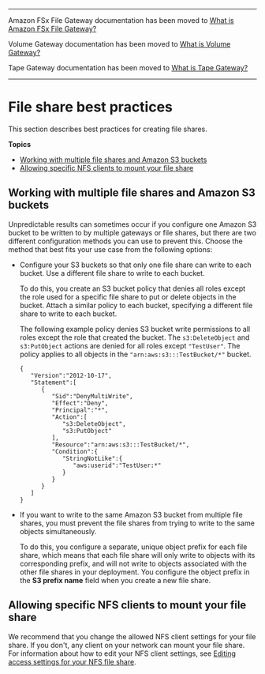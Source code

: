 --------

Amazon FSx File Gateway documentation has been moved to [What is Amazon FSx File Gateway?](https://docs.aws.amazon.com/filegateway/latest/filefsxw/WhatIsStorageGateway.html)

Volume Gateway documentation has been moved to [What is Volume Gateway?](https://docs.aws.amazon.com/storagegateway/latest/vgw/WhatIsStorageGateway.html)

Tape Gateway documentation has been moved to [What is Tape Gateway?](https://docs.aws.amazon.com/storagegateway/latest/tgw/WhatIsStorageGateway.html)

--------

# File share best practices<a name="fileshare-best-practices"></a>

This section describes best practices for creating file shares\.

**Topics**
+ [Working with multiple file shares and Amazon S3 buckets](#prevent-multiple-writes)
+ [Allowing specific NFS clients to mount your file share](#nfs-client-mount)

## Working with multiple file shares and Amazon S3 buckets<a name="prevent-multiple-writes"></a>

Unpredictable results can sometimes occur if you configure one Amazon S3 bucket to be written to by multiple gateways or file shares, but there are two different configuration methods you can use to prevent this\. Choose the method that best fits your use case from the following options:
+ Configure your S3 buckets so that only one file share can write to each bucket\. Use a different file share to write to each bucket\.

  To do this, you create an S3 bucket policy that denies all roles except the role used for a specific file share to put or delete objects in the bucket\. Attach a similar policy to each bucket, specifying a different file share to write to each bucket\.

  The following example policy denies S3 bucket write permissions to all roles except the role that created the bucket\. The `s3:DeleteObject` and `s3:PutObject` actions are denied for all roles except `"TestUser"`\. The policy applies to all objects in the `"arn:aws:s3:::TestBucket/*"` bucket\.

  ```
  {
     "Version":"2012-10-17",
     "Statement":[
        {
           "Sid":"DenyMultiWrite",
           "Effect":"Deny",
           "Principal":"*",
           "Action":[
              "s3:DeleteObject",
              "s3:PutObject"
           ],
           "Resource":"arn:aws:s3:::TestBucket/*",
           "Condition":{
              "StringNotLike":{
                 "aws:userid":"TestUser:*"
              }
           }
        }
     ]
  }
  ```
+ If you want to write to the same Amazon S3 bucket from multiple file shares, you must prevent the file shares from trying to write to the same objects simultaneously\.

  To do this, you configure a separate, unique object prefix for each file share, which means that each file share will only write to objects with its corresponding prefix, and will not write to objects associated with the other file shares in your deployment\. You configure the object prefix in the **S3 prefix name** field when you create a new file share\.

## Allowing specific NFS clients to mount your file share<a name="nfs-client-mount"></a>

We recommend that you change the allowed NFS client settings for your file share\. If you don't, any client on your network can mount your file share\. For information about how to edit your NFS client settings, see [Editing access settings for your NFS file share](edit-nfs-client.md)\.
